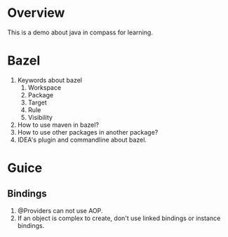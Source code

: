 # Overview
This is a demo about java in compass for learning.

# Bazel
1. Keywords about bazel
   1. Workspace
   2. Package
   3. Target
   4. Rule
   5. Visibility
2. How to use maven in bazel?
3. How to use other packages in another package?
4. IDEA's plugin and commandline about bazel.

# Guice
## Bindings
1. @Providers can not use AOP.
2. If an object is complex to create, don't use linked bindings or instance bindings.